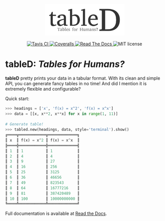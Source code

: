 <p align="center">
    <img src="docs/.static/logo.png" alt="tableD" width="50%" height="50%">
</p>
<p align="center">
    <a href="https://travis-ci.org/tommyip/tabled">
        <img src="https://travis-ci.org/tommyip/tabled.svg?branch=master" alt="Tavis CI">
    </a>
    <a href="https://coveralls.io/github/tommyip/tabled?branch=master">
        <img src="https://coveralls.io/repos/github/tommyip/tabled/badge.svg?branch=master" alt="Coveralls">
    </a>
    <a href="http://tabled.readthedocs.io/en/latest/?badge=latest">
        <img src="https://readthedocs.org/projects/tabled/badge/?version=latest" alt="Read The Docs">
    </a>
    <img src="https://img.shields.io/badge/license-MIT-blue.svg" alt="MIT license">
</p>

# tableD: *Tables for Humans?*

**tableD** pretty prints your data in a tabular format. With its clean and
simple API, you can generate fancy tables in no time! And did I mention it is
extremely flexible and configurable?

Quick start:
```python
>>> headings = ['x', 'f(x) = x^2', 'f(x) = x^x']
>>> data = [[x, x**2, x**x] for x in range(1, 11)]

# Generate table!
>>> tabled.new(headings, data, style='terminal').show()
╔════╦════════════╦═════════════╗
║ x  ║ f(x) = x^2 ║ f(x) = x^x  ║
╠════╬════════════╬═════════════╣
║ 1  ║ 1          ║ 1           ║
║ 2  ║ 4          ║ 4           ║
║ 3  ║ 9          ║ 27          ║
║ 4  ║ 16         ║ 256         ║
║ 5  ║ 25         ║ 3125        ║
║ 6  ║ 36         ║ 46656       ║
║ 7  ║ 49         ║ 823543      ║
║ 8  ║ 64         ║ 16777216    ║
║ 9  ║ 81         ║ 387420489   ║
║ 10 ║ 100        ║ 10000000000 ║
╚════╩════════════╩═════════════╝
```

Full documentation is available at [Read the Docs][docs].

[docs]: http://tabled.readthedocs.io/en/latest/
